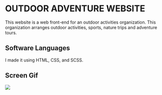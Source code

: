 <h1> OUTDOOR ADVENTURE WEBSITE </h1>

This website is a web front-end for an outdoor activities organization. This organization arranges outdoor activities, sports, nature trips and adventure tours.

<h2> Software Languages </h2>

I made it using HTML, CSS, and SCSS.

<h2> Screen Gif </h2>

![](goutdoor.gif)
